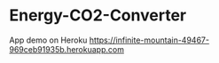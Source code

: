 # Energy-CO2-Converter

App demo on Heroku
https://infinite-mountain-49467-969ceb91935b.herokuapp.com

